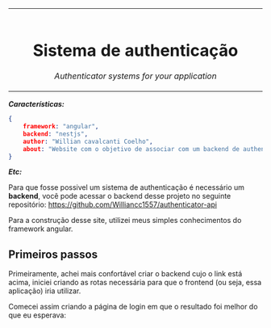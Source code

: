 <table align="center">
<tr>
<td align="center" width="9999">

![]()

# Sistema de authenticação

*Authenticator systems for your application*

</td>
</tr>
</table>

***Características:***
```json
{
    framework: "angular",
    backend: "nestjs",
    author: "Willian cavalcanti Coelho",
    about: "Website com o objetivo de associar com um backend de authenticação."
}
```

***Etc:***

Para que fosse possivel um sistema de authenticação é necessário um **backend**, você pode acessar o backend desse projeto no seguinte repositório: https://github.com/Williancc1557/authenticator-api

Para a construção desse site, utilizei meus simples conhecimentos do framework angular.

## Primeiros passos

Primeiramente, achei mais confortável criar o backend cujo o link está acima, iniciei criando as rotas necessária para que o frontend (ou seja, essa aplicação) iria utilizar.

Comecei assim criando a página de login em que o resultado foi melhor do que eu esperava:

